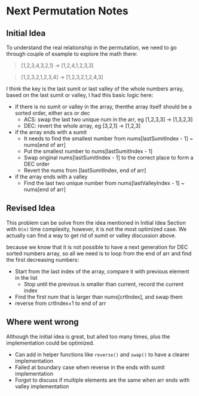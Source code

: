 # Next Permutation Notes

## Initial Idea 
To understand the real relationship in the permutation, we need to go through
couple of example to explore the math there:

> [1,2,3,4,3,2,1] -> [1,2,4,1,2,3,3] 

> [1,2,3,2,1,2,3,4] -> [1,2,3,2,1,2,4,3]

I think the key is the last sumit or last valley of the whole numbers array, based on the last sumit or valley, I had this basic logic here:

- if there is no sumit or valley in the array, thenthe array itself should be a sorted order, either acs or dec
  - ACS: swap the last two unique num in the arr, eg [1,2,3,3] -> [1,3,2,3]
  - DEC: revert the whole array, eg [3,2,1] -> [1,2,3]
- if the array ends with a sumit
  - It needs to find the smallest number from nums[lastSumitIndex - 1] ~ nums[end of arr]
  - Put the smallest number to nums[lastSumitIndex - 1]
  - Swap original nums[lastSumitIndex - 1] to the correct place to form a DEC order
  - Revert the nums from [lastSumitIndex, end of arr]
- if the array ends with a valley
  - Find the last two unique number from nums[lastValleyIndex - 1] ~ nums[end of arr]

## Revised Idea
This problem can be solve from the idea mentioned in Initial Idea Section with `O(n)` time complexity,
however, it is not the most optimized case. We actually can find a way to get rid of sumit or valley discussion above.

because we know that it is not possible to have a next generation for DEC sorted numbers array, so
all we need is to loop from the end of arr and find the first decreasing numbers:
- Start from the last index of the array, compare it with previous element in the list
  - Stop until the previous is smaller than current, record the current index
- Find the first num that is larger than nums[crtIndex], and swap them
- reverse from crtIndex+1 to end of arr



## Where went wrong
Although the initial idea is great, but ailed too many times, plus the implementation could be optimized.
- Can add in helper functions like `reverse()` and `swap()` to have a clearer implementation
- Failed at boundary case when reverse in the ends with sumit implementation
- Forgot to discuss if multiple elements are the same when arr ends with valley implementation

